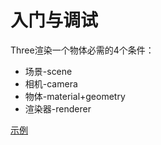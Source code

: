# 入门与调试

Three渲染一个物体必需的4个条件：

- 场景-scene
- 相机-camera
- 物体-material+geometry
- 渲染器-renderer

<a href="/blogs/three/debugger.html" target="_blank">示例</a>
